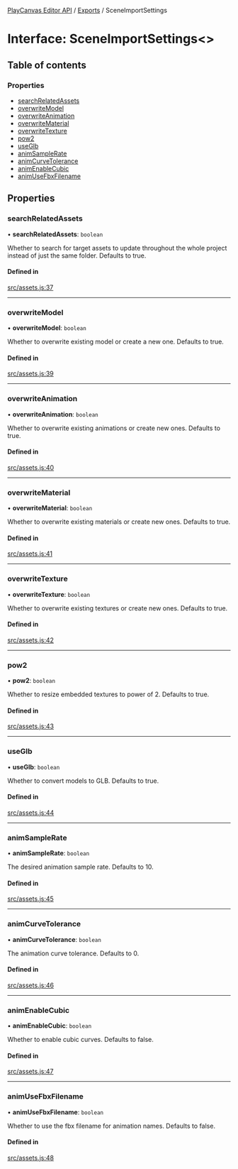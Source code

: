[PlayCanvas Editor API](../README.md) / [Exports](../modules.md) / SceneImportSettings

# Interface: SceneImportSettings<\>

## Table of contents

### Properties

- [searchRelatedAssets](SceneImportSettings.md#searchrelatedassets)
- [overwriteModel](SceneImportSettings.md#overwritemodel)
- [overwriteAnimation](SceneImportSettings.md#overwriteanimation)
- [overwriteMaterial](SceneImportSettings.md#overwritematerial)
- [overwriteTexture](SceneImportSettings.md#overwritetexture)
- [pow2](SceneImportSettings.md#pow2)
- [useGlb](SceneImportSettings.md#useglb)
- [animSampleRate](SceneImportSettings.md#animsamplerate)
- [animCurveTolerance](SceneImportSettings.md#animcurvetolerance)
- [animEnableCubic](SceneImportSettings.md#animenablecubic)
- [animUseFbxFilename](SceneImportSettings.md#animusefbxfilename)

## Properties

### searchRelatedAssets

• **searchRelatedAssets**: `boolean`

Whether to search for target assets to update
throughout the whole project instead of just the same folder. Defaults to true.

#### Defined in

[src/assets.js:37](https://github.com/playcanvas/editor-api/blob/cd796c6/src/assets.js#L37)

___

### overwriteModel

• **overwriteModel**: `boolean`

Whether to overwrite existing model or create a new one. Defaults to true.

#### Defined in

[src/assets.js:39](https://github.com/playcanvas/editor-api/blob/cd796c6/src/assets.js#L39)

___

### overwriteAnimation

• **overwriteAnimation**: `boolean`

Whether to overwrite existing animations or create new ones. Defaults to true.

#### Defined in

[src/assets.js:40](https://github.com/playcanvas/editor-api/blob/cd796c6/src/assets.js#L40)

___

### overwriteMaterial

• **overwriteMaterial**: `boolean`

Whether to overwrite existing materials or create new ones. Defaults to true.

#### Defined in

[src/assets.js:41](https://github.com/playcanvas/editor-api/blob/cd796c6/src/assets.js#L41)

___

### overwriteTexture

• **overwriteTexture**: `boolean`

Whether to overwrite existing textures or create new ones. Defaults to true.

#### Defined in

[src/assets.js:42](https://github.com/playcanvas/editor-api/blob/cd796c6/src/assets.js#L42)

___

### pow2

• **pow2**: `boolean`

Whether to resize embedded textures to power of 2. Defaults to true.

#### Defined in

[src/assets.js:43](https://github.com/playcanvas/editor-api/blob/cd796c6/src/assets.js#L43)

___

### useGlb

• **useGlb**: `boolean`

Whether to convert models to GLB. Defaults to true.

#### Defined in

[src/assets.js:44](https://github.com/playcanvas/editor-api/blob/cd796c6/src/assets.js#L44)

___

### animSampleRate

• **animSampleRate**: `boolean`

The desired animation sample rate. Defaults to 10.

#### Defined in

[src/assets.js:45](https://github.com/playcanvas/editor-api/blob/cd796c6/src/assets.js#L45)

___

### animCurveTolerance

• **animCurveTolerance**: `boolean`

The animation curve tolerance. Defaults to 0.

#### Defined in

[src/assets.js:46](https://github.com/playcanvas/editor-api/blob/cd796c6/src/assets.js#L46)

___

### animEnableCubic

• **animEnableCubic**: `boolean`

Whether to enable cubic curves. Defaults to false.

#### Defined in

[src/assets.js:47](https://github.com/playcanvas/editor-api/blob/cd796c6/src/assets.js#L47)

___

### animUseFbxFilename

• **animUseFbxFilename**: `boolean`

Whether to use the fbx filename for animation names. Defaults to false.

#### Defined in

[src/assets.js:48](https://github.com/playcanvas/editor-api/blob/cd796c6/src/assets.js#L48)
